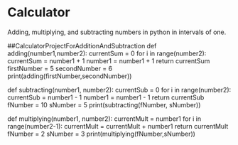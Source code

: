 # Calculator
Adding, multiplying, and subtracting numbers in python in intervals of one.

##CalculatorProjectForAdditionAndSubtraction
def adding(number1,number2):
    currentSum = 0
    for i in range(number2):
        currentSum = number1 + 1
        number1 = number1 + 1
        return currentSum
firstNumber = 5
secondNumber = 6
print(adding(firstNumber,secondNumber))

def subtracting(number1, number2):
    currentSub = 0
    for i in range(number2):
        currentSub = number1 - 1
        number1 = number1 - 1
        return currentSub
fNumber = 10
sNumber = 5
print(subtracting(fNumber, sNumber))

def multiplying(number1, number2):
    currentMult = number1
    for i in range(number2-1):
        currentMult = currentMult + number1
    return currentMult
fNumber = 2
sNumber = 3
print(multiplying(fNumber,sNumber))
